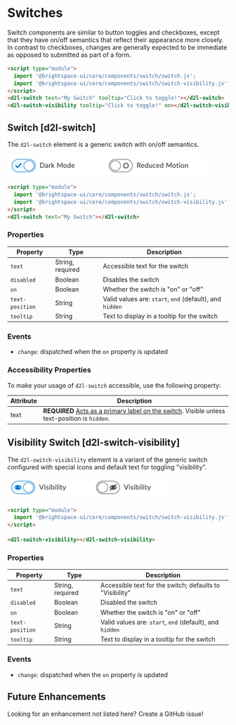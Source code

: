 # Switches

Switch components are similar to button toggles and checkboxes, except that they have on/off semantics that reflect their appearance more closely. In contrast to checkboxes, changes are generally expected to be immediate as opposed to submitted as part of a form.

<!-- docs: demo name:d2l-switch -->
```html
<script type="module">
  import '@brightspace-ui/core/components/switch/switch.js';
  import '@brightspace-ui/core/components/switch/switch-visibility.js';
</script>
<d2l-switch text="My Switch" tooltip="Click to toggle!"></d2l-switch>
<d2l-switch-visibility tooltip="Click to toggle!" on></d2l-switch-visibility>
```

## Switch [d2l-switch]	
The `d2l-switch` element is a generic switch with on/off semantics.
<!-- docs: start hidden content -->
![Switch](./screenshots/switch.png?raw=true)
<!-- docs: end hidden content -->

<!-- docs: demo live name:d2l-switch -->
```html
<script type="module">
  import '@brightspace-ui/core/components/switch/switch.js';
  import '@brightspace-ui/core/components/switch/switch-visibility.js';
</script>
<d2l-switch text="My Switch"></d2l-switch>
```

<!-- docs: start hidden content -->
### Properties

| Property | Type | Description |
|--|--|--|
| `text` | String, required | Accessible text for the switch |
| `disabled` | Boolean | Disables the switch |
| `on` | Boolean | Whether the switch is "on" or "off" |
| `text-position` | String | Valid values are: `start`, `end` (default), and `hidden` |
| `tooltip` | String | Text to display in a tooltip for the switch |
### Events

- `change`: dispatched when the `on` property is updated
<!-- docs: end hidden content -->

### Accessibility Properties

To make your usage of `d2l-switch` accessible, use the following property:

| Attribute | Description |
|--|--|
| text | **REQUIRED** [Acts as a primary label on the switch](https://www.w3.org/WAI/tutorials/forms/labels/). Visible unless text-position is `hidden`. |

## Visibility Switch [d2l-switch-visibility]

The `d2l-switch-visibility` element is a variant of the generic switch configured with special icons and default text for toggling "visibility".

<!-- docs: start hidden content -->
![Visibility Switch](./screenshots/switch-visibility.png?raw=true)
<!-- docs: end hidden content -->

<!-- docs: demo live name:d2l-switch-visibility -->
```html
<script type="module">
  import '@brightspace-ui/core/components/switch/switch-visibility.js';
</script>

<d2l-switch-visibility></d2l-switch-visibility>
```

<!-- docs: start hidden content -->
### Properties

| Property | Type | Description |
|--|--|--|
| `text`| String, required | Accessible text for the switch; defaults to "Visibility" |
| `disabled` | Boolean | Disabled the switch |
| `on` | Boolean | Whether the switch is "on" or "off" |
| `text-position` | String | Valid values are: `start`, `end` (default), and `hidden` |
| `tooltip` | String | Text to display in a tooltip for the switch |

### Events

- `change`: dispatched when the `on` property is updated

## Future Enhancements

Looking for an enhancement not listed here? Create a GitHub issue!
<!-- docs: end hidden content -->
